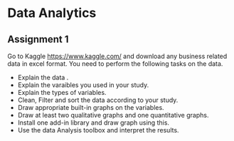 # Data Analytics
## Assignment 1

Go to Kaggle <https://www.kaggle.com/> and download any business related data in excel format.  You need to perform the following tasks on the data.

- Explain the data .
- Explain the varaibles you used in your study.
- Explain the types of variables.
- Clean, Filter and sort the data according to your study.
- Draw appropriate built-in graphs on the variables.
- Draw at least two qualitative graphs and one quantitative graphs.
- Install one add-in library and draw graph using this.
- Use the data Analysis toolbox and interpret the results.

